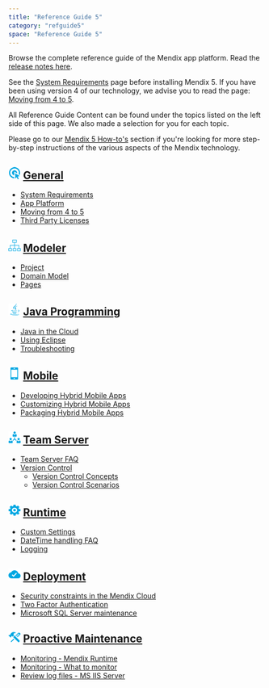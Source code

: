 ```yaml
---
title: "Reference Guide 5"
category: "refguide5"
space: "Reference Guide 5"
---
```

Browse the complete reference guide of the Mendix app platform. Read the [release notes here](/refguide5/release-notes).

See the [System Requirements](/refguide5/system-requirements) page before installing Mendix 5\. If you have been using version 4 of our technology, we advise you to read the page: [Moving from 4 to 5](/refguide5/moving-from-4-to-5).

All Reference Guide Content can be found under the topics listed on the left side of this page. We also made a selection for you for each topic.

Please go to our [Mendix 5 How-to's](/howto50/) section if you're looking for more step-by-step instructions of the various aspects of the Mendix technology.

## [![](attachments/4522001/9764879.png)](/refguide5/reference-guide-5) [General](/refguide5/reference-guide-5)

*   [System Requirements](/refguide5/system-requirements)
*   [App Platform](/refguide5/app-platform)
*   [Moving from 4 to 5](/refguide5/moving-from-4-to-5)
*   [Third Party Licenses](/refguide5/third-party-licenses)

## [![](attachments/4522001/9764883.png)](/refguide5/modeler) [Modeler](/refguide5/modeler)

*   [Project](/refguide5/project)
*   [Domain Model](/refguide5/domain-model)
*   [Pages](/refguide5/pages)

## [![](attachments/4522001/9764881.png)](/refguide5/java-programming) [Java Programming](/refguide5/java-programming)

*   [Java in the Cloud](/refguide5/java-in-the-cloud)
*   [Using Eclipse](/refguide5/using-eclipse)
*   [Troubleshooting](/howto50/troubleshooting)

## [![](attachments/4522001/9764882.png)](/howto50/mobile) [Mobile](/howto50/mobile)

*   [Developing Hybrid Mobile Apps](/refguide5/developing-hybrid-mobile-apps)
*   [Customizing Hybrid Mobile Apps](/refguide5/customizing-hybrid-mobile-apps)
*   [Packaging Hybrid Mobile Apps](/refguide5/packaging-hybrid-mobile-apps)

## [![](attachments/4522001/9764873.png)](/refguide5/team-server) [Team Server](/refguide5/team-server)

*   [Team Server FAQ](/refguide5/team-server-faq)
*   [Version Control](/refguide5/version-control)
    *   [Version Control Concepts](/refguide5/version-control-concepts)
    *   [Version Control Scenarios](/refguide5/version-control-scenarios)

## [![](attachments/4522001/9764874.png)](/refguide5/runtime) [Runtime](/refguide5/runtime)

*   [Custom Settings](/refguide5/custom-settings)
*   [DateTime handling FAQ](/refguide5/datetime-handling-faq)
*   [Logging](/refguide5/logging)

## [![](attachments/4522001/9764869.png)](/refguide5/deployment) [Deployment](/refguide5/deployment)

*   [Security constraints in the Mendix Cloud](/refguide5/security-constraints-in-the-mendix-cloud)
*   [Two Factor Authentication](/refguide5/two-factor-authentication)
*   [Microsoft SQL Server maintenance](/refguide5/microsoft-sql-server-maintenance)

## [![](attachments/4522001/9764884.png)](/refguide5/proactive-maintenance) [Proactive Maintenance](/refguide5/proactive-maintenance)

*   [Monitoring - Mendix Runtime](/refguide5/monitoring-_-mendix-runtime)
*   [Monitoring - What to monitor](/refguide5/monitoring-_-what-to-monitor)
*   [Review log files - MS IIS Server](/refguide5/review-log-files-_-ms-iis-server)
